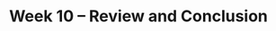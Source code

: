 ---
    title: Week 10 – Review and Conclusion
    weekNumber: 10
    days:
      - date: 2023-6-5
        events:
          "**EXAM**{: .label .label-exam } Midterm 2 (during lecture)":
      - date: 2023-6-7
        events:
          "**LEC 26**{: .label .label-lecture } [Review Solutions to Midterm 2](resources/lecture/lec26_b00.pdf)":
          "**DISC**{: .label .label-disc } [Extra Practice for Final Part 1](resources/exams/extra_practice_part1.pdf)":
      - date: 2023-6-9
        events:
          "**LEC 27**{: .label .label-lecture } [Review Solutions to Extra Practice for Final Part 1](resources/exams/extra_practice_part1_solutions.pdf) [✏️](resources/lecture/lec27_a00.pdf) [✏️](resources/lecture/lec27_b00.pdf)":
      - date: 2023-6-10
        events:
          "**EXAM**{: .label .label-exam } Final Exam in Center 115 (Part 1 at 9am, Part 2 at 10am) [🪑](resources/exams/seating_final.pdf) [📝](resources/exams/reference_final1.pdf)":
          "**SURV**{: .label .label-survey } [End of Quarter Survey](https://docs.google.com/forms/d/e/1FAIpQLSdDIPOA3nHQco6KH332wSie2GbRjmNk3FrG0-iQ8Z4SWV_kHg/viewform?usp=sf_link) + [SETs](https://academicaffairs.ucsd.edu/Modules/Evals)":

---